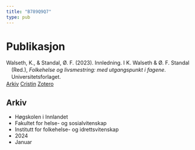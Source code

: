 ```yaml
---
title: "B789Q9Q7"
type: pub
---
```

<h1>Publikasjon</h1>
<article id="csl-bib-container-B789Q9Q7" class="csl-bib-container">
  <div class="csl-bib-body" style="line-height: 1.35; padding-left: 1em; text-indent:-1em;">
  <div class="csl-entry">Walseth, K., &amp; Standal, &#xD8;. F. (2023). Innledning. I K. Walseth &amp; &#xD8;. F. Standal (Red.), <i>Folkehelse og livsmestring: med utgangspunkt i fagene</i>. Universitetsforlaget.</div>
</div>
  <div class="csl-bib-buttons">
    <a href="#taxonomy-article-B789Q9Q7" class="csl-bib-button">Arkiv</a>
    <a href="https://app.cristin.no/results/show.jsf?id=2227684" alt="Cristin URL" class="csl-bib-button">Cristin</a>
    <a href="http://zotero.org/groups/5402882/items/B789Q9Q7" alt="Zotero URL" class="csl-bib-button">Zotero</a>
  </div>
  <div id="csl-bib-meta-container-B789Q9Q7"></div>
</article>
<div id="csl-bib-meta-B789Q9Q7" class="csl-bib-meta">
  <article id="taxonomy-article-B789Q9Q7" class="taxonomy-article">
    <h1>Arkiv</h1>
    <ul>
      <li>Høgskolen i Innlandet</li>
      <li>Fakultet for helse- og sosialvitenskap</li>
      <li>Institutt for folkehelse- og idrettsvitenskap</li>
      <li>2024</li>
      <li>Januar</li>
    </ul>
  </article>
</div>
